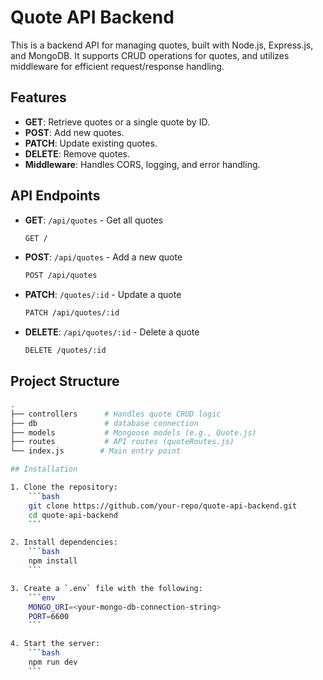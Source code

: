 # Quote API Backend

This is a backend API for managing quotes, built with Node.js, Express.js, and MongoDB. It supports CRUD operations for quotes, and utilizes middleware for efficient request/response handling.

## Features
- **GET**: Retrieve quotes or a single quote by ID.
- **POST**: Add new quotes.
- **PATCH**: Update existing quotes.
- **DELETE**: Remove quotes.
- **Middleware**: Handles CORS, logging, and error handling.

## API Endpoints

- **GET**: `/api/quotes` - Get all quotes
    ```bash
    GET /
    ```

- **POST**: `/api/quotes` - Add a new quote
    ```bash
    POST /api/quotes
    ```

- **PATCH**: `/quotes/:id` - Update a quote
    ```bash
    PATCH /api/quotes/:id
    ```

- **DELETE**: `/api/quotes/:id` - Delete a quote
    ```bash
    DELETE /quotes/:id
    ```

## Project Structure

```bash
.
├── controllers      # Handles quote CRUD logic
├── db               # database connection
├── models           # Mongoose models (e.g., Quote.js)
├── routes           # API routes (quoteRoutes.js)
└── index.js        # Main entry point

## Installation

1. Clone the repository:
    ```bash
    git clone https://github.com/your-repo/quote-api-backend.git
    cd quote-api-backend
    ```

2. Install dependencies:
    ```bash
    npm install
    ```

3. Create a `.env` file with the following:
    ```env
    MONGO_URI=<your-mongo-db-connection-string>
    PORT=6600
    ```

4. Start the server:
    ```bash
    npm run dev
    ```

